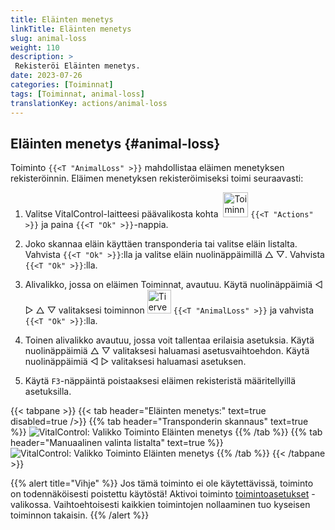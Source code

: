 ```yaml
---
title: Eläinten menetys
linkTitle: Eläinten menetys
slug: animal-loss
weight: 110
description: >
 Rekisteröi Eläinten menetys.
date: 2023-07-26
categories: [Toiminnat]
tags: [Toiminnat, animal-loss]
translationKey: actions/animal-loss
---
```


## Eläinten menetys {#animal-loss}

Toiminto `{{<T "AnimalLoss" >}}` mahdollistaa eläimen menetyksen rekisteröinnin. Eläimen menetyksen rekisteröimiseksi toimi seuraavasti:

1. Valitse VitalControl-laitteesi päävalikosta kohta &nbsp;<img src="/icons/actions.svg" width="40" align="bottom" alt="Toiminnat" /> `{{<T "Actions" >}}` ja paina `{{<T "Ok" >}}`-nappia.

2. Joko skannaa eläin käyttäen transponderia tai valitse eläin listalta. Vahvista `{{<T "Ok" >}}`:lla ja valitse eläin nuolinäppäimillä △ ▽. Vahvista `{{<T "Ok" >}}`:lla.

3. Alivalikko, jossa on eläimen Toiminnat, avautuu. Käytä nuolinäppäimiä ◁ ▷ △ ▽ valitaksesi toiminnon <img src="/icons/actions/animal-loss.svg" width="38" align="bottom" alt="Tierverlust" /> `{{<T "AnimalLoss" >}}` ja vahvista `{{<T "Ok" >}}`:lla.

4. Toinen alivalikko avautuu, jossa voit tallentaa erilaisia asetuksia. Käytä nuolinäppäimiä △ ▽ valitaksesi haluamasi asetusvaihtoehdon. Käytä nuolinäppäimiä ◁ ▷ valitaksesi haluamasi asetuksen.

5. Käytä `F3`-näppäintä poistaaksesi eläimen rekisteristä määritellyillä asetuksilla.

{{< tabpane >}}
{{< tab header="Eläinten menetys:" text=true disabled=true />}}
{{% tab header="Transponderin skannaus" text=true %}}
![VitalControl: Valikko Toiminto Eläinten menetys](../images/animalloss-scan.png "Rekisteröi Eläinten menetys")
{{% /tab %}}
{{% tab header="Manuaalinen valinta listalta" text=true %}}
![VitalControl: Valikko Toiminto Eläinten menetys](../images/animalloss.png "Rekisteröi Eläinten menetys")
{{% /tab %}}
{{< /tabpane >}}

{{% alert title="Vihje" %}}
Jos tämä toiminto ei ole käytettävissä, toiminto on todennäköisesti poistettu käytöstä! Aktivoi toiminto [toimintoasetukset](../setting/) -valikossa. Vaihtoehtoisesti kaikkien toimintojen nollaaminen tuo kyseisen toiminnon takaisin.
{{% /alert %}}
